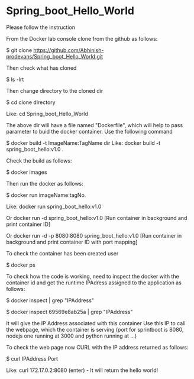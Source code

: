 # Spring_boot_Hello_World


Please follow the instruction 


From the Docker lab console clone from the github as follows:

$ git clone https://github.com/Abhinish-prodevans/Spring_boot_Hello_World.git

Then check what has cloned

$ ls -lrt

Then change directory to the cloned dir

$ cd clone directory

Like: cd Spring_boot_Hello_World

The above dir will have a file named "Dockerfile", which will help to pass parameter to buid the docker container. Use the following command

$ docker build -t ImageName:TagName dir Like: docker build -t spring_boot_hello:v1.0 .

Check the build as follows:

$ docker images

Then run the docker as follows:

$ docker run imageName:tagNo.

Like: docker run spring_boot_hello:v1.0

Or docker run -d spring_boot_hello:v1.0 [Run container in background and print container ID]

Or docker run -d -p 8080:8080 spring_boot_hello:v1.0 [Run container in background and print container ID with port mapping]

To check the container has been created user

$ docker ps

To check how the code is working, need to inspect the docker with the container id and get the runtime IPAdress assigned to the application as follows:

$ docker inspect | grep "IPAddress"

$ docker inspect 69569e8ab25a | grep "IPAddress"

It will give the IP Address associated with this container Use this IP to call the webpage, which the container is serving (port for sprintboot is 8080, nodejs one running at 3000 and python running at ...)

To check the web page now CURL with the IP address returned as follows:

$ curl IPAddress:Port

Like: curl 172.17.0.2:8080 (enter) - It will return the hello world!
